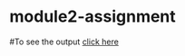 # module2-assignment
#To see the output [click here](https://barani27.github.io/module2-assignment/module.html)

